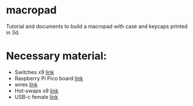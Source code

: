 # macropad
Tutorial and documents to build a macropad with case and keycaps printed in 3d.
<br>
# Necessary material:
* Switches x9   [link](https://fr.aliexpress.com/item/1005003913593085.html?spm=a2g0o.order_list.0.0.1a0e5e5bt12LGT&gatewayAdapt=glo2fra)
* Raspberry Pi Pico board [link](https://fr.aliexpress.com/item/1005003796653297.html?spm=a2g0o.order_list.0.0.1a0e5e5bt12LGT&gatewayAdapt=glo2fra)
* wires         [link](https://fr.aliexpress.com/item/32958017642.html?spm=a2g0o.order_list.0.0.1a0e5e5bt12LGT&gatewayAdapt=glo2fra)
* Hot-swaps x9  [link](https://fr.aliexpress.com/item/4001051840976.html?spm=a2g0o.order_list.0.0.1a0e5e5bt12LGT&gatewayAdapt=glo2fra)
* USB-c female  [link](https://fr.aliexpress.com/item/1005002795893679.html?spm=a2g0o.order_list.0.0.1a0e5e5bt12LGT&gatewayAdapt=glo2fra)
<br>

